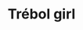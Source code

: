 ---
title: Trébol girl
date: 
draft: false

# descripcion
description : Pulsera de plata 925

materials: Plata 925

color: Plata y verde

dimensions: 16cm largo

code: 03-09-0569

type: "Pulseras"

categories: []

price: $5.120,00

price_eftvo: $4.350,00

# Images
# first image will be shown in the product page
images:
  # - image: "images/path_to_image"
  # La ubicacion de las imagenes es imagenes/Pulseras/Pulseras.Plata/03-09-0569-trebol-girl
  - image: "./images/pulseras/plata/03-09-0569.JPG"
---